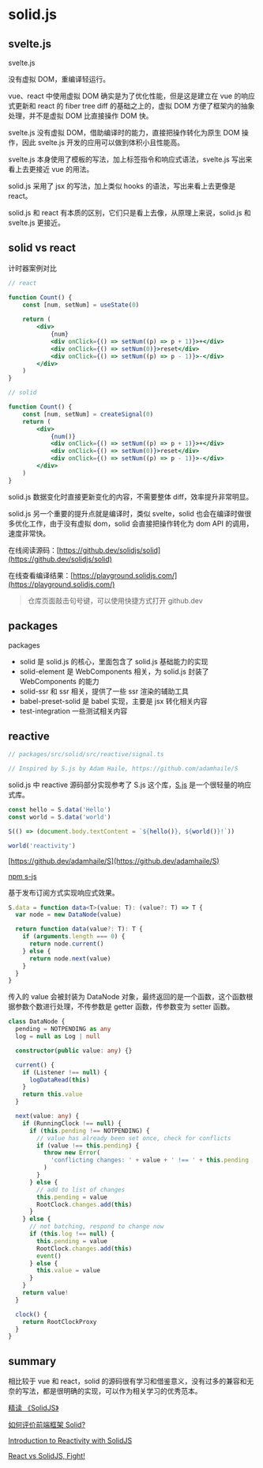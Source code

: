 # solid.js

## svelte.js

svelte.js

没有虚拟 DOM，重编译轻运行。

vue、react 中使用虚拟 DOM 确实是为了优化性能，但是这是建立在 vue 的响应式更新和 react 的 fiber tree diff 的基础之上的，虚拟 DOM 方便了框架内的抽象处理，并不是虚拟 DOM 比直接操作 DOM 快。

svelte.js 没有虚拟 DOM，借助编译时的能力，直接把操作转化为原生 DOM 操作，因此 svelte.js 开发的应用可以做到体积小且性能高。

svelte.js 本身使用了模板的写法，加上标签指令和响应式语法，svelte.js 写出来看上去更接近 vue 的用法。


solid.js 采用了 jsx 的写法，加上类似 hooks 的语法，写出来看上去更像是 react。

solid.js 和 react 有本质的区别，它们只是看上去像，从原理上来说，solid.js 和 svelte.js 更接近。

## solid vs react

计时器案例对比

```jsx
// react

function Count() {
	const [num, setNum] = useState(0)
  
	return (
		<div>
			{num}
			<div onClick={() => setNum((p) => p + 1)}>+</div>
			<div onClick={() => setNum(0)}>reset</div>
			<div onClick={() => setNum((p) => p - 1)}>-</div>
		</div>
	)
}
```

```jsx
// solid

function Count() {
	const [num, setNum] = createSignal(0)
	return (
		<div>
			{num()}
			<div onClick={() => setNum((p) => p + 1)}>+</div>
			<div onClick={() => setNum(0)}>reset</div>
			<div onClick={() => setNum((p) => p - 1)}>-</div>
		</div>
	)
}
```



solid.js 数据变化时直接更新变化的内容，不需要整体 diff，效率提升非常明显。

solid.js 另一个重要的提升点就是编译时，类似 svelte，solid 也会在编译时做很多优化工作，由于没有虚拟 dom，solid 会直接把操作转化为 dom API 的调用，速度非常快。


在线阅读源码：[https://github.dev/solidjs/solid](https://github.dev/solidjs/solid)

在线查看编译结果：[https://playground.solidjs.com/](https://playground.solidjs.com/)

> 仓库页面敲击句号键，可以使用快捷方式打开 github.dev

## packages

packages

* solid 是 solid.js 的核心，里面包含了 solid.js 基础能力的实现
* solid-element 是 WebComponents 相关，为 solid.js 封装了 WebComponents 的能力
* solid-ssr 和 ssr 相关，提供了一些 ssr 渲染的辅助工具
* babel-preset-solid 是 babel 实现，主要是 jsx 转化相关内容
* test-integration 一些测试相关内容

## reactive


```js
// packages/src/solid/src/reactive/signal.ts

// Inspired by S.js by Adam Haile, https://github.com/adamhaile/S
```

solid.js 中 reactive 源码部分实现参考了 S.js 这个库，[S.js](https://github.com/adamhaile/S) 是一个很轻量的响应式库。

```js
const hello = S.data('Hello')
const world = S.data('world')

S(() => (document.body.textContent = `${hello()}, ${world()}!`))

world('reactivity')
```

[https://github.dev/adamhaile/S](https://github.dev/adamhaile/S)

[npm s-js](https://www.npmjs.com/package/s-js)

基于发布订阅方式实现响应式效果。



```typescript
S.data = function data<T>(value: T): (value?: T) => T {
  var node = new DataNode(value)

  return function data(value?: T): T {
    if (arguments.length === 0) {
      return node.current()
    } else {
      return node.next(value)
    }
  }
}
```

传入的 value 会被封装为 DataNode 对象，最终返回的是一个函数，这个函数根据参数个数进行处理，不传参数是 getter 函数，传参数变为 setter 函数。

```typescript
class DataNode {
  pending = NOTPENDING as any
  log = null as Log | null

  constructor(public value: any) {}

  current() {
    if (Listener !== null) {
      logDataRead(this)
    }
    return this.value
  }

  next(value: any) {
    if (RunningClock !== null) {
      if (this.pending !== NOTPENDING) {
        // value has already been set once, check for conflicts
        if (value !== this.pending) {
          throw new Error(
            'conflicting changes: ' + value + ' !== ' + this.pending
          )
        }
      } else {
        // add to list of changes
        this.pending = value
        RootClock.changes.add(this)
      }
    } else {
      // not batching, respond to change now
      if (this.log !== null) {
        this.pending = value
        RootClock.changes.add(this)
        event()
      } else {
        this.value = value
      }
    }
    return value!
  }

  clock() {
    return RootClockProxy
  }
}
```





## summary

相比较于 vue 和 react，solid 的源码很有学习和借鉴意义，没有过多的兼容和无奈的写法，都是很明确的实现，可以作为相关学习的优秀范本。

[精读 《SolidJS》](https://github.com/ascoders/weekly/blob/master/%E5%89%8D%E6%B2%BF%E6%8A%80%E6%9C%AF/255.%E7%B2%BE%E8%AF%BB%E3%80%8ASolidJS%E3%80%8B.md)

[如何评价前端框架 Solid?](https://www.zhihu.com/question/460278146)

[Introduction to Reactivity with SolidJS](https://www.youtube.com/watch?v=J70HXl1KhWE)

[React vs SolidJS, Fight!](https://www.youtube.com/watch?v=OqcHoLWyyIw)
